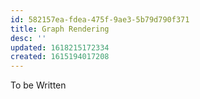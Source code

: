 ```yaml
---
id: 582157ea-fdea-475f-9ae3-5b79d790f371
title: Graph Rendering
desc: ''
updated: 1618215172334
created: 1615194017208
---
```


To be Written
